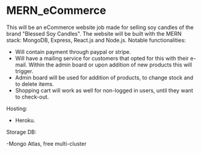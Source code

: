 # MERN_eCommerce

This will be an eCommerce website job made for selling soy candles of the brand "Blessed Soy Candles". The website will be built with the MERN stack: MongoDB, Express, React.js and Node.js. Notable functionalities:

- Will contain payment through paypal or stripe.
- Will have a mailing service for customers that opted for this with their e-mail. Within the admin board or upon addition of new products this will trigger.
- Admin board will be used for addition of products, to change stock and to delete items.
- Shopping cart will work as well for non-logged in users, until they want to check-out.

Hosting:

- Heroku.

Storage DB:

-Mongo Atlas, free multi-cluster

